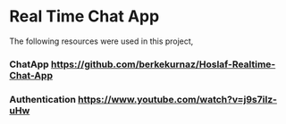 # Real Time Chat App

The following resources were used in this project,

### ChatApp https://github.com/berkekurnaz/Hoslaf-Realtime-Chat-App
### Authentication https://www.youtube.com/watch?v=j9s7iIz-uHw


